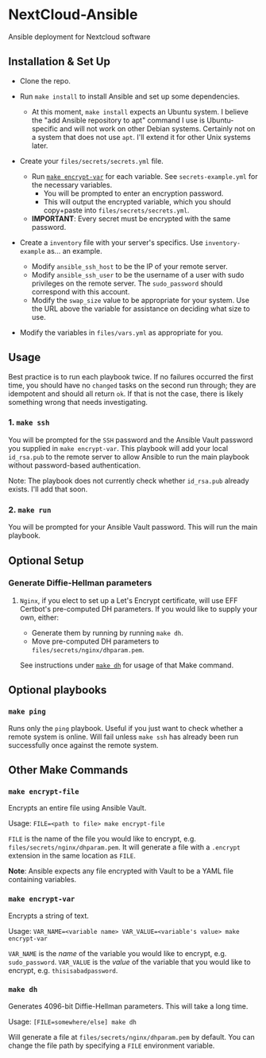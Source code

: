 # NextCloud-Ansible

Ansible deployment for Nextcloud software

## Installation & Set Up

- Clone the repo.

- Run `make install` to install Ansible and set up some dependencies.
  - At this moment, `make install` expects an Ubuntu system. I believe the "add Ansible repository to apt" command I use is Ubuntu-specific and will not work on other Debian systems. Certainly not on a system that does not use `apt`. I'll extend it for other Unix systems later.

- Create your `files/secrets/secrets.yml` file.
  - Run [`make encrypt-var`](#make-encrypt-var) for each variable. See `secrets-example.yml` for the necessary variables.
    - You will be prompted to enter an encryption password.
    - This will output the encrypted variable, which you should copy+paste into `files/secrets/secrets.yml`.
  - __IMPORTANT__: Every secret must be encrypted with the same password.

- Create a `inventory` file with your server's specifics. Use `inventory-example` as... an example.
  - Modify `ansible_ssh_host` to be the IP of your remote server.
  - Modify `ansible_ssh_user` to be the username of a user with sudo privileges on the remote server. The `sudo_password` should correspond with this account.
  - Modify the `swap_size` value to be appropriate for your system. Use the URL above the variable for assistance on deciding what size to use.

- Modify the variables in `files/vars.yml` as appropriate for you.

## Usage

Best practice is to run each playbook twice. If no failures occurred the first time, you should have no `changed` tasks on the second run through; they are idempotent and should all return `ok`. If that is not the case, there is likely something wrong that needs investigating.

### 1. `make ssh`

You will be prompted for the `SSH` password and the Ansible Vault password you supplied in `make encrypt-var`. This playbook will add your local `id_rsa.pub` to the remote server to allow Ansible to run the main playbook without password-based authentication.

Note: The playbook does not currently check whether `id_rsa.pub` already exists. I'll add that soon.

### 2. `make run`

You will be prompted for your Ansible Vault password. This will run the main playbook.

## Optional Setup

### Generate Diffie-Hellman parameters

1. `Nginx`, if you elect to set up a Let's Encrypt certificate, will use EFF Certbot's pre-computed DH parameters. If you would like to supply your own, either:
    - Generate them by running by running `make dh`.
    - Move pre-computed DH parameters to `files/secrets/nginx/dhparam.pem`.

   See instructions under [`make dh`](#make-dh) for usage of that Make command.

## Optional playbooks

### `make ping`

Runs only the `ping` playbook. Useful if you just want to check whether a remote system is online. Will fail unless `make ssh` has already been run successfully once against the remote system.

## Other Make Commands

### `make encrypt-file`

Encrypts an entire file using Ansible Vault.

Usage: `FILE=<path to file> make encrypt-file`

`FILE` is the name of the file you would like to encrypt, e.g. `files/secrets/nginx/dhparam.pem`. It will generate a file with a `.encrypt` extension in the same location as `FILE`.

__Note__: Ansible expects any file encrypted with Vault to be a YAML file containing variables.

### `make encrypt-var`

Encrypts a string of text.

Usage: `VAR_NAME=<variable name> VAR_VALUE=<variable's value> make encrypt-var`

`VAR_NAME` is the _name_ of the variable you would like to encrypt, e.g. `sudo_password`. `VAR_VALUE` is the _value_ of the variable that you would like to encrypt, e.g. `thisisabadpassword`.

### `make dh`

Generates 4096-bit Diffie-Hellman parameters. This will take a long time.

Usage: `[FILE=somewhere/else] make dh`

Will generate a file at `files/secrets/nginx/dhparam.pem` by default. You can change the file path by specifying a `FILE` environment variable.
